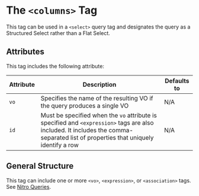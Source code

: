# The `<columns>` Tag

This tag can be used in a `<select>` query tag and designates the query as a Structured Select rather
than a Flat Select.


## Attributes

This tag includes the following attribute:

| Attribute | Description | Defaults to |
| -- | -- | -- |
| `vo` | Specifies the name of the resulting VO if the query produces a single VO | N/A |
| `id` | Must be specified when the `vo` attribute is specified and `<expression>` tags are also included. It includes the comma-separated list of properties that uniquely identify a row | N/A |  


## General Structure


This tag can include one or more `<vo>`, `<expression>`, or `<association>` tags. See [Nitro Queries](../../nitro/nitro.md).


